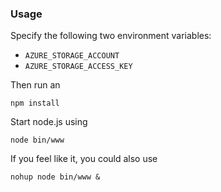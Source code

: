 ### Usage

Specify the following two environment variables:

* `AZURE_STORAGE_ACCOUNT`
* `AZURE_STORAGE_ACCESS_KEY`

Then run an

```
npm install
```

Start node.js using

```
node bin/www
```

If you feel like it, you could also use 

```
nohup node bin/www &
```

